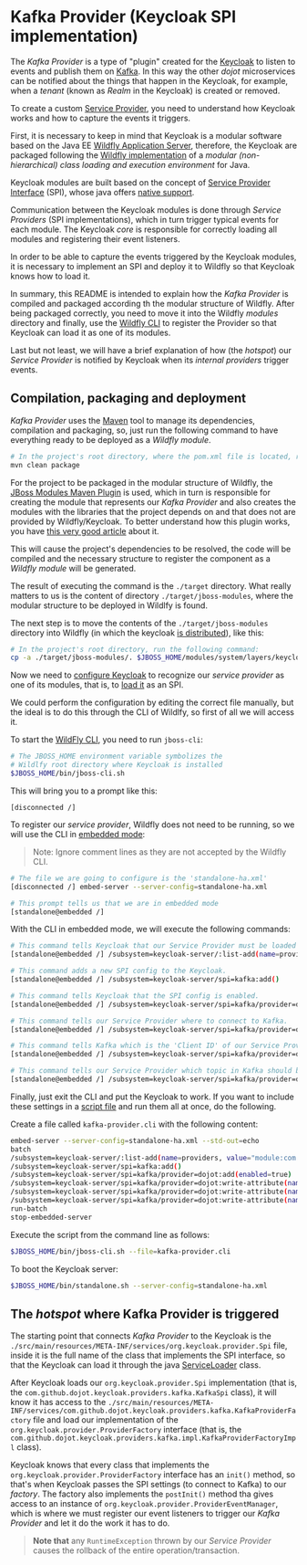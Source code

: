 # Kafka Provider (Keycloak SPI implementation)

The _Kafka Provider_ is a type of "plugin" created for the [Keycloak](https://www.keycloak.org/)
to listen to events and publish them on [Kafka](https://kafka.apache.org/).
In this way the other _dojot_ microservices can be notified about the things
that happen in the Keycloak, for example, when a _tenant_ (known as _Realm_ in
the Keycloak) is created or removed.

To create a custom [Service Provider](https://www.keycloak.org/docs/latest/server_development/#_providers),
you need to understand how Keycloak works and how to capture the events it triggers.

First, it is necessary to keep in mind that Keycloak is a modular software based
on the Java EE [Wildfly Application Server](https://www.wildfly.org/),
therefore, the Keycloak are packaged following the [Wildfly implementation](https://jboss-modules.github.io/jboss-modules/manual/)
of a _modular (non-hierarchical) class loading and execution environment_ for Java.

Keycloak modules are built based on the concept of [Service Provider Interface](https://en.wikipedia.org/wiki/Service_provider_interface) (SPI),
whose java offers [native support](https://docs.oracle.com/javase/tutorial/sound/SPI-intro.html).

Communication between the Keycloak modules is done through _Service Providers_
(SPI implementations), which in turn trigger typical events for each module. The
Keycloak _core_ is responsible for correctly loading all modules and registering
their event listeners.

In order to be able to capture the events triggered by the Keycloak modules, it
is necessary to implement an SPI and deploy it to Wildfly so that Keycloak knows
how to load it.

In summary, this README is intended to explain how the _Kafka Provider_ is
compiled and packaged according th the modular structure of Wildfly. After being
packaged correctly, you need to move it into the Wildfly _modules_ directory and
finally, use the [Wildfly CLI](https://docs.jboss.org/author/display/WFLY/Command%20Line%20Interface.html)
to register the Provider so that Keycloak can load it as one of its modules.

Last but not least, we will have a brief explanation of how (the _hotspot_) our
_Service Provider_ is notified by Keycloak when its _internal providers_ trigger
events.


## Compilation, packaging and deployment

_Kafka Provider_ uses the [Maven](https://docs.jboss.org/author/display/WFLY/Command%20Line%20Interface.html)
tool to manage its dependencies, compilation and packaging, so, just run the
following command to have everything ready to be deployed as a _Wildfly module_.

```bash
# In the project's root directory, where the pom.xml file is located, run the following command:
mvn clean package
```

For the project to be packaged in the modular structure of Wildfly, the
[JBoss Modules Maven Plugin](https://www.smartics.eu/confluence/display/SJBMMP/smartics+JBoss+Modules+Maven+Plugin)
is used, which in turn is responsible for creating the module that represents
our _Kafka Provider_ and also creates the modules with the libraries that the
project depends on and that does not are provided by Wildfly/Keycloak.
To better understand how this plugin works, you have
[this very good article](https://www.smartics.eu//confluence/display/BLOG/2013/10/18/Maven+Plugin+to+generate+a+Modules+Directory+for+JBoss+AS+7)
about it.

This will cause the project's dependencies to be resolved, the code will be
compiled and the necessary structure to register the component as a
_Wildfly module_ will be generated.

The result of executing the command is the `./target` directory. What really
matters to us is the content of directory `./target/jboss-modules`, where the
modular structure to be deployed in Wildlfy is found.

The next step is to move the contents of the `./target/jboss-modules` directory
into Wildfly (in which the keycloak [is distributed](https://www.keycloak.org/downloads)),
like this:

```bash
# In the project's root directory, run the following command:
cp -a ./target/jboss-modules/. $JBOSS_HOME/modules/system/layers/keycloak/
```

Now we need to [configure Keycloak](https://www.keycloak.org/docs/latest/server_installation/#_config_spi_providers)
to recognize our _service provider_ as one of its modules, that is, to
[load it](https://docs.oracle.com/en/java/javase/11/docs/api/java.base/java/util/ServiceLoader.html)
as an SPI.

We could perform the configuration by editing the correct file manually, but the
ideal is to do this through the CLI of Wildlfy, so first of all we will access it.

To start the [WildFly CLI](https://www.keycloak.org/docs/latest/server_installation/#_start_cli),
you need to run `jboss-cli`:

```bash
# The JBOSS_HOME environment variable symbolizes the
# Wildlfy root directory where Keycloak is installed
$JBOSS_HOME/bin/jboss-cli.sh
```

This will bring you to a prompt like this:

```
[disconnected /]
```

To register our _service provider_, Wildfly does not need to be running, so we
will use the CLI in [embedded mode](https://www.keycloak.org/docs/latest/server_installation/#cli-embedded-mode):

> Note: Ignore comment lines as they are not accepted by the Wildfly CLI.

```bash
# The file we are going to configure is the 'standalone-ha.xml'
[disconnected /] embed-server --server-config=standalone-ha.xml

# This prompt tells us that we are in embedded mode
[standalone@embedded /]
```

With the CLI in embedded mode, we will execute the following commands:

```bash
# This command tells Keycloak that our Service Provider must be loaded as a Wildfly Module.
[standalone@embedded /] /subsystem=keycloak-server/:list-add(name=providers, value="module:com.github.dojot.keycloak.providers.kafka-provider:dojot")

# This command adds a new SPI config to the Keycloak.
[standalone@embedded /] /subsystem=keycloak-server/spi=kafka:add()

# This command tells Keycloak that the SPI config is enabled.
[standalone@embedded /] /subsystem=keycloak-server/spi=kafka/provider=dojot:add(enabled=true)

# This command tells our Service Provider where to connect to Kafka.
[standalone@embedded /] /subsystem=keycloak-server/spi=kafka/provider=dojot:write-attribute(name=properties.servers,value=${env.KAFKA_SERVERS})

# This command tells Kafka which is the 'Client ID' of our Service Provider.
[standalone@embedded /] /subsystem=keycloak-server/spi=kafka/provider=dojot:write-attribute(name=properties.clientId,value=${env.KAFKA_CLIENT_ID})

# This command tells our Service Provider which topic in Kafka should be used to publish data.
[standalone@embedded /] /subsystem=keycloak-server/spi=kafka/provider=dojot:write-attribute(name=properties.topic,value=${env.KAFKA_TOPIC})
```

Finally, just exit the CLI and put the Keycloak to work. If you want to include
these settings in a [script file](https://www.keycloak.org/docs/latest/server_installation/#cli-scripting)
and run them all at once, do the following.

Create a file called `kafka-provider.cli` with the following content:

```bash
embed-server --server-config=standalone-ha.xml --std-out=echo
batch
/subsystem=keycloak-server/:list-add(name=providers, value="module:com.github.dojot.keycloak.providers.kafka-provider:dojot")
/subsystem=keycloak-server/spi=kafka:add()
/subsystem=keycloak-server/spi=kafka/provider=dojot:add(enabled=true)
/subsystem=keycloak-server/spi=kafka/provider=dojot:write-attribute(name=properties.servers,value=${env.KAFKA_SERVERS})
/subsystem=keycloak-server/spi=kafka/provider=dojot:write-attribute(name=properties.clientId,value=${env.KAFKA_CLIENT_ID})
/subsystem=keycloak-server/spi=kafka/provider=dojot:write-attribute(name=properties.topic,value=${env.KAFKA_TOPIC})
run-batch
stop-embedded-server
```

Execute the script from the command line as follows:

```bash
$JBOSS_HOME/bin/jboss-cli.sh --file=kafka-provider.cli
```

To boot the Keycloak server:

```bash
$JBOSS_HOME/bin/standalone.sh --server-config=standalone-ha.xml
```

## The _hotspot_ where Kafka Provider is triggered

The starting point that connects _Kafka Provider_ to the Keycloak is the
`./src/main/resources/META-INF/services/org.keycloak.provider.Spi` file, inside
it is the full name of the class that implements the SPI interface, so that the
Keycloak can load it through the java [ServiceLoader](https://docs.oracle.com/en/java/javase/11/docs/api/java.base/java/util/ServiceLoader.html) class.

After Keycloak loads our `org.keycloak.provider.Spi` implementation (that is,
the `com.github.dojot.keycloak.providers.kafka.KafkaSpi` class), it will know it
has access to the `./src/main/resources/META-INF/services/com.github.dojot.keycloak.providers.kafka.KafkaProviderFactory`
file and load our implementation of the `org.keycloak.provider.ProviderFactory`
interface (that is, the `com.github.dojot.keycloak.providers.kafka.impl.KafkaProviderFactoryImpl`
class).

Keycloak knows that every class that implements the `org.keycloak.provider.ProviderFactory`
interface has an `init()` method, so that's when Keycloak passes the SPI
settings (to connect to Kafka) to our _factory_.
The factory also implements the `postInit()` method tha gives access to an
instance of `org.keycloak.provider.ProviderEventManager`, which is where we must
register our event listeners to trigger our _Kafka Provider_ and let it do the
work it has to do.
> __Note that__ any `RuntimeException` thrown by our _Service Provider_ causes the rollback of
the entire operation/transaction.
